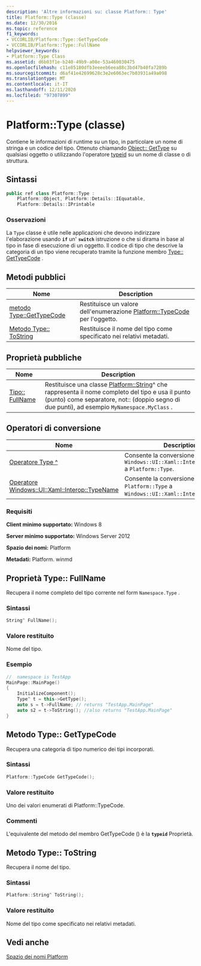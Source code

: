 ```yaml
---
description: 'Altre informazioni su: classe Platform:: Type'
title: Platform::Type (classe)
ms.date: 12/30/2016
ms.topic: reference
f1_keywords:
- VCCORLIB/Platform::Type::GetTypeCode
- VCCORLIB/Platform::Type::FullName
helpviewer_keywords:
- Platform::Type Class
ms.assetid: d6b03f1e-b240-49b9-a08e-53a460030475
ms.openlocfilehash: c11e85180dfb3eeeeb6eea88c3bd47b40fa7289b
ms.sourcegitcommit: d6af41e42699628c3e2e6063ec7b03931a49a098
ms.translationtype: MT
ms.contentlocale: it-IT
ms.lasthandoff: 12/11/2020
ms.locfileid: "97307899"
---
```

# <a name="platformtype-class"></a>Platform::Type (classe)

Contiene le informazioni di runtime su un tipo, in particolare un nome di stringa e un codice del tipo. Ottenuto chiamando [Object:: GetType](../cppcx/platform-object-class.md#gettype) su qualsiasi oggetto o utilizzando l'operatore [typeid](../extensions/typeid-cpp-component-extensions.md) su un nome di classe o di struttura.

## <a name="syntax"></a>Sintassi

```cpp
public ref class Platform::Type :
    Platform::Object, Platform::Details::IEquatable,
    Platform::Details::IPrintable
```

### <a name="remarks"></a>Osservazioni

La `Type` classe è utile nelle applicazioni che devono indirizzare l'elaborazione usando **`if`** un' **`switch`** istruzione o che si dirama in base al tipo in fase di esecuzione di un oggetto. Il codice di tipo che descrive la categoria di un tipo viene recuperato tramite la funzione membro [Type:: GetTypeCode](#gettypecode) .

## <a name="public-methods"></a>Metodi pubblici

| Nome | Description |
|--|--|
| [metodo Type::GetTypeCode](#gettypecode) | Restituisce un valore dell'enumerazione [Platform::TypeCode](../cppcx/platform-typecode-enumeration.md) per l'oggetto. |
| [Metodo Type:: ToString](#tostring) | Restituisce il nome del tipo come specificato nei relativi metadati. |

## <a name="public-properties"></a>Proprietà pubbliche

| Nome | Description |
|--|--|
| [Tipo:: FullName](#fullname) | Restituisce una classe [Platform::String](../cppcx/platform-string-class.md)^ che rappresenta il nome completo del tipo e usa il punto (punto) come separatore, not:: (doppio segno di due punti), ad esempio `MyNamespace.MyClass` . |

## <a name="conversion-operators"></a>Operatori di conversione

| Nome | Description |
|--|--|
| [Operatore Type ^](../cppcx/operator-type-hat.md) | Consente la conversione da `Windows::UI::Xaml::Interop::TypeName` a `Platform::Type`. |
| [Operatore Windows::UI::Xaml::Interop::TypeName](../cppcx/operator-windows-ui-xaml-interop-typename.md) | Consente la conversione da `Platform::Type` a `Windows::UI::Xaml::Interop::TypeName`. |

### <a name="requirements"></a>Requisiti

**Client minimo supportato:** Windows 8

**Server minimo supportato:** Windows Server 2012

**Spazio dei nomi:** Platform

**Metadati:** Platform. winmd

## <a name="typefullname-property"></a><a name="fullname"></a> Proprietà Type:: FullName

Recupera il nome completo del tipo corrente nel form `Namespace.Type` .

### <a name="syntax"></a>Sintassi

```cpp
String^ FullName();
```

### <a name="return-value"></a>Valore restituito

Nome del tipo.

### <a name="example"></a>Esempio

```cpp
//  namespace is TestApp
MainPage::MainPage()
{
    InitializeComponent();
    Type^ t = this->GetType();
    auto s = t->FullName; // returns "TestApp.MainPage"
    auto s2 = t->ToString(); //also returns "TestApp.MainPage"
}
```

## <a name="typegettypecode-method"></a><a name="gettypecode"></a> Metodo Type:: GetTypeCode

Recupera una categoria di tipo numerico dei tipi incorporati.

### <a name="syntax"></a>Sintassi

```cpp
Platform::TypeCode GetTypeCode();
```

### <a name="return-value"></a>Valore restituito

Uno dei valori enumerati di Platform::TypeCode.

### <a name="remarks"></a>Commenti

L'equivalente del metodo del membro GetTypeCode () è la **`typeid`** Proprietà.

## <a name="typetostring-method"></a><a name="tostring"></a> Metodo Type:: ToString

Recupera il nome del tipo.

### <a name="syntax"></a>Sintassi

```cpp
Platform::String^ ToString();
```

### <a name="return-value"></a>Valore restituito

Nome del tipo come specificato nei relativi metadati.

## <a name="see-also"></a>Vedi anche

[Spazio dei nomi Platform](../cppcx/platform-namespace-c-cx.md)
